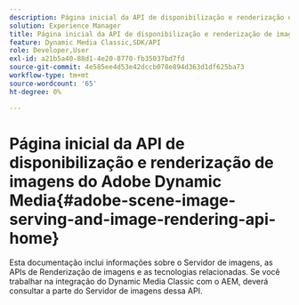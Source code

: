 ```yaml
---
description: Página inicial da API de disponibilização e renderização de imagens do Adobe Dynamic Media
solution: Experience Manager
title: Página inicial da API de disponibilização e renderização de imagens do Adobe Dynamic Media
feature: Dynamic Media Classic,SDK/API
role: Developer,User
exl-id: a21b5a40-88d1-4e20-8770-fb35037bd7fd
source-git-commit: 4e585ee4d53e42dccb078e894d363d1df625ba73
workflow-type: tm+mt
source-wordcount: '65'
ht-degree: 0%

---
```


# Página inicial da API de disponibilização e renderização de imagens do Adobe Dynamic Media{#adobe-scene-image-serving-and-image-rendering-api-home}

Esta documentação inclui informações sobre o Servidor de imagens, as APIs de Renderização de imagens e as tecnologias relacionadas. Se você trabalhar na integração do Dynamic Media Classic com o AEM, deverá consultar a parte do Servidor de imagens dessa API.
